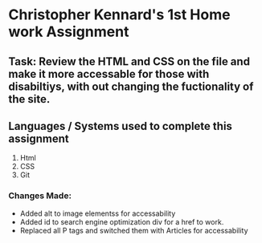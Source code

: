 # Christopher Kennard's 1st Home work Assignment

## Task: Review the HTML and CSS on the file and make it more accessable for those with disabiltiys, with out changing the fuctionality of the site.

## Languages / Systems used to complete this assignment

1. Html
2. CSS
3. Git

### Changes Made:

- Added alt to image elementss for accessability
- Added id to search engine optimization div for a href to work.
- Replaced all P tags and switched them with Articles for accessability
